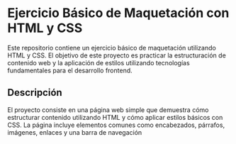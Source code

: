# Ejercicio Básico de Maquetación con HTML y CSS

Este repositorio contiene un ejercicio básico de maquetación utilizando HTML y CSS. El objetivo de este proyecto es practicar la estructuración de contenido web y la aplicación de estilos utilizando tecnologías fundamentales para el desarrollo frontend.

## Descripción

El proyecto consiste en una página web simple que demuestra cómo estructurar contenido utilizando HTML y cómo aplicar estilos básicos con CSS. La página incluye elementos comunes como encabezados, párrafos, imágenes, enlaces y una barra de navegación
